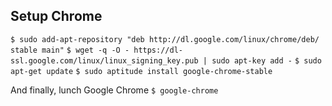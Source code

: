 ## Setup Chrome
`$ sudo add-apt-repository "deb http://dl.google.com/linux/chrome/deb/ stable main"`
`$ wget -q -O - https://dl-ssl.google.com/linux/linux_signing_key.pub | sudo apt-key add -`
`$ sudo apt-get update`
`$ sudo aptitude install google-chrome-stable`

And finally, lunch Google Chrome
`$ google-chrome`
